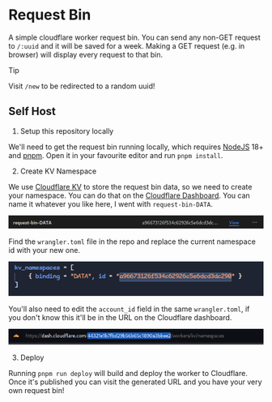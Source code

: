 # Request Bin

A simple cloudflare worker request bin. You can send any non-GET request to `/:uuid` and it will be saved for a week. Making a GET request (e.g. in browser) will display every request to that bin.

> [!TIP]
> Visit `/new` to be redirected to a random uuid!

## Self Host

1. Setup this repository locally

We'll need to get the request bin running locally, which requires [NodeJS](<https://nodejs.org/en>) 18+ and [pnpm](https://pnpm.io/). Open it in your favourite editor and run `pnpm install`.

2. Create KV Namespace

We use [Cloudflare KV](https://developers.cloudflare.com/kv/) to store the request bin data, so we need to create your namespace. You can do that on the [Cloudflare Dashboard](https://dash.cloudflare.com/?to=/:account/workers/kv/namespaces). You can name it whatever you like here, I went with `request-bin-DATA`.

![kv namespace screenshot](./.github/images/kv-namespace.png)

Find the `wrangler.toml` file in the repo and replace the current namespace id with your new one.

![wrangler toml edit screenshot](./.github/images/wrangler-toml-kv.png)

You'll also need to edit the `account_id` field in the same `wrangler.toml`, if you don't know this it'll be in the URL on the Cloudflare dashboard.

![screenshot of cloudflare url with account id highlighted](./.github/images/account-id.png)

3. Deploy

Running `pnpm run deploy` will build and deploy the worker to Cloudflare. Once it's published you can visit the generated URL and you have your very own request bin!
